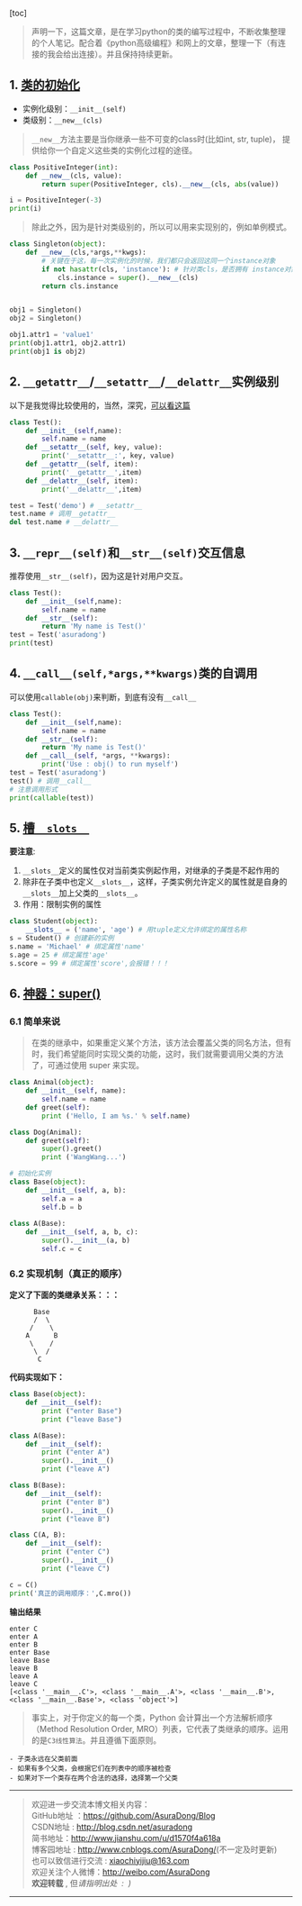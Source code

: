 [toc]
> 声明一下，这篇文章，是在学习python的类的编写过程中，不断收集整理的个人笔记。配合着《python高级编程》和网上的文章，整理一下（有连接的我会给出连接）。并且保持持续更新。

## 1. [类的初始化](http://python.jobbole.com/86506/)

- 实例化级别：`__init__(self)`
- 类级别：`__new__(cls)`

> `__new__`方法主要是当你继承一些不可变的class时(比如int, str, tuple)， 提供给你一个自定义这些类的实例化过程的途径。

```python
class PositiveInteger(int):
    def __new__(cls, value):
        return super(PositiveInteger, cls).__new__(cls, abs(value))

i = PositiveInteger(-3)
print(i)
```

> 除此之外，因为是针对类级别的，所以可以用来实现别的，例如单例模式。

```python
class Singleton(object):
    def __new__(cls,*args,**kwgs):
        # 关键在于这，每一次实例化的时候，我们都只会返回这同一个instance对象
        if not hasattr(cls, 'instance'): # 针对类cls，是否拥有 instance对象
            cls.instance = super().__new__(cls)
        return cls.instance


obj1 = Singleton()
obj2 = Singleton()

obj1.attr1 = 'value1'
print(obj1.attr1, obj2.attr1)
print(obj1 is obj2)
```

## 2. `__getattr__`/`__setattr__`/`__delattr__`实例级别

以下是我觉得比较使用的，当然，深究，[可以看这篇](http://www.jb51.net/article/86749.htm)

```python
class Test():
    def __init__(self,name):
        self.name = name
    def __setattr__(self, key, value):
        print('__setattr__:', key, value)
    def __getattr__(self, item):
        print('__getattr__',item)
    def __delattr__(self, item):
        print('__delattr__',item)

test = Test('demo') # __setattr__
test.name # 调用__getattr__
del test.name # __delattr__
```

## 3. `__repr__(self)`和`__str__(self)`交互信息

推荐使用`__str__(self)`，因为这是针对用户交互。

```python
class Test():
    def __init__(self,name):
        self.name = name
    def __str__(self):
        return 'My name is Test()'
test = Test('asuradong')        
print(test)
```

## 4. `__call__(self,*args,**kwargs)`类的自调用
可以使用`callable(obj)`来判断，到底有没有`__call__`

```python
class Test():
    def __init__(self,name):
        self.name = name
    def __str__(self):
        return 'My name is Test()'
    def __call__(self, *args, **kwargs):
        print('Use : obj() to run myself')
test = Test('asuradong')
test() # 调用__call__
# 注意调用形式
print(callable(test))
```

## 5. [槽`__slots__`](https://www.liaoxuefeng.com/wiki/0014316089557264a6b348958f449949df42a6d3a2e542c000/00143186739713011a09b63dcbd42cc87f907a778b3ac73000)



**要注意**:
1. `__slots__`定义的属性仅对当前类实例起作用，对继承的子类是不起作用的
2. 除非在子类中也定义`__slots__`，这样，子类实例允许定义的属性就是自身的`__slots__`加上父类的`__slots__`。
3. 作用：限制实例的属性

```python
class Student(object):
    __slots__ = ('name', 'age') # 用tuple定义允许绑定的属性名称
s = Student() # 创建新的实例
s.name = 'Michael' # 绑定属性'name'
s.age = 25 # 绑定属性'age'
s.score = 99 # 绑定属性'score',会报错！！！
```

## 6. [神器：super()](http://python.jobbole.com/86787/)

### 6.1 简单来说
> 在类的继承中，如果重定义某个方法，该方法会覆盖父类的同名方法，但有时，我们希望能同时实现父类的功能，这时，我们就需要调用父类的方法了，可通过使用 super 来实现。

```python
class Animal(object):
    def __init__(self, name):
        self.name = name
    def greet(self):
        print ('Hello, I am %s.' % self.name)

class Dog(Animal):
    def greet(self):
        super().greet()   
        print ('WangWang...')

# 初始化实例
class Base(object):
    def __init__(self, a, b):
        self.a = a
        self.b = b
 
class A(Base):
    def __init__(self, a, b, c):
        super().__init__(a, b)  
        self.c = c
```

### 6.2 实现机制（真正的顺序）

**定义了下面的类继承关系：：：**

```
      Base
      /  \
     /    \
    A      B
     \    /
      \  /
       C
```

**代码实现如下：**
```python
class Base(object):
    def __init__(self):
        print ("enter Base")
        print ("leave Base")

class A(Base):
    def __init__(self):
        print ("enter A")
        super().__init__()
        print ("leave A")

class B(Base):
    def __init__(self):
        print ("enter B")
        super().__init__()
        print ("leave B")

class C(A, B):
    def __init__(self):
        print ("enter C")
        super().__init__()
        print ("leave C")

c = C()
print('真正的调用顺序：',C.mro())
```

**输出结果**
```
enter C
enter A
enter B
enter Base
leave Base
leave B
leave A
leave C
[<class '__main__.C'>, <class '__main__.A'>, <class '__main__.B'>, <class '__main__.Base'>, <class 'object'>]
```

> 事实上，对于你定义的每一个类，Python 会计算出一个方法解析顺序（Method Resolution Order, MRO）列表，它代表了类继承的顺序。运用的是`C3线性算法`。并且遵循下面原则。

    - 子类永远在父类前面
    - 如果有多个父类，会根据它们在列表中的顺序被检查
    - 如果对下一个类存在两个合法的选择，选择第一个父类





***

> 欢迎进一步交流本博文相关内容：<br>
GitHub地址 ：<https://github.com/AsuraDong/Blog><br>
CSDN地址 : <http://blog.csdn.net/asuradong><br>
简书地址：<http://www.jianshu.com/u/d1570f4a618a><br>
博客园地址 : <http://www.cnblogs.com/AsuraDong/>(不一定及时更新)<br>
也可以致信进行交流 : <xiaochiyijiu@163.com> <br>
欢迎关注个人微博：<http://weibo.com/AsuraDong><br>
**欢迎转载** , 但*请指明出处  :  )*

***
